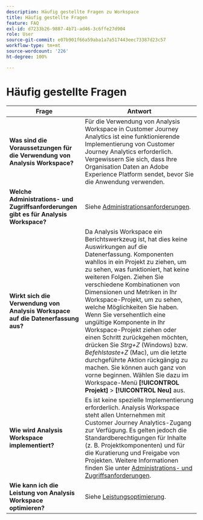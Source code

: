 ```yaml
---
description: Häufig gestellte Fragen zu Workspace
title: Häufig gestellte Fragen
feature: FAQ
exl-id: d7233b26-9887-4b71-ad46-3c6ffe27d904
role: User
source-git-commit: e07b901f66a59aba1a7a517443eec73387d23c57
workflow-type: tm+mt
source-wordcount: '226'
ht-degree: 100%

---
```


# Häufig gestellte Fragen

| Frage | Antwort |
|--- |--- |
| **Was sind die Voraussetzungen für die Verwendung von Analysis Workspace?** | Für die Verwendung von Analysis Workspace in Customer Journey Analytics ist eine funktionierende Implementierung von Customer Journey Analytics erforderlich. Vergewissern Sie sich, dass Ihre Organisation Daten an Adobe Experience Platform sendet, bevor Sie die Anwendung verwenden. |
| **Welche Administrations- und Zugriffsanforderungen gibt es für Analysis Workspace?** | Siehe [Administrationsanforderungen](/help/analysis-workspace/workspace-faq/frequently-asked-questions-analysis-workspace.md). |
| **Wirkt sich die Verwendung von Analysis Workspace auf die Datenerfassung aus?** | Da Analysis Workspace ein Berichtswerkzeug ist, hat dies keine Auswirkungen auf die Datenerfassung. Komponenten wahllos in ein Projekt zu ziehen, um zu sehen, was funktioniert, hat keine weiteren Folgen. Ziehen Sie verschiedene Kombinationen von Dimensionen und Metriken in Ihr Workspace-Projekt, um zu sehen, welche Möglichkeiten Sie haben. Wenn Sie versehentlich eine ungültige Komponente in Ihr Workspace-Projekt ziehen oder einen Schritt zurückgehen möchten, drücken Sie *Strg+Z* (Windows) bzw. *Befehlstaste+Z* (Mac), um die letzte durchgeführte Aktion rückgängig zu machen. Sie können auch ganz von vorne beginnen. Wählen Sie dazu im Workspace-Menü **[!UICONTROL Projekt]** > **[!UICONTROL Neu]** aus. |
| **Wie wird Analysis Workspace implementiert?** | Es ist keine spezielle Implementierung erforderlich. Analysis Workspace steht allen Unternehmen mit Customer Journey Analytics-Zugang zur Verfügung. Es gelten jedoch die Standardberechtigungen für Inhalte (z. B. Projektkomponenten) und für die Kuratierung und Freigabe von Projekten. Weitere Informationen finden Sie unter [Administrations- und Zugriffsanforderungen](/help/analysis-workspace/workspace-faq/frequently-asked-questions-analysis-workspace.md). |
| **Wie kann ich die Leistung von Analysis Workspace optimieren?** | Siehe [Leistungsoptimierung](/help/technotes/optimizing-performance.md). |
